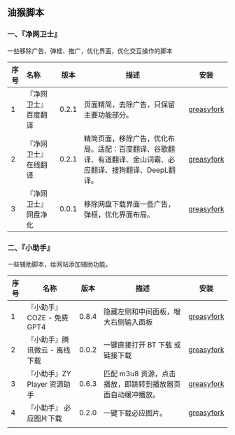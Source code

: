 ## 油猴脚本

###  一、『净网卫士』

一些移除广告、弹框、推广，优化界面，优化交互操作的脚本

| 序号 | 名称                  | 版本  | 描述                                                         |                             安装                             |
| ---- | :-------------------- | :---: | ------------------------------------------------------------ | :----------------------------------------------------------: |
| 1    | 『净网卫士』 百度翻译 | 0.2.1 | 页面精简，去除广告，只保留主要功能部分。                     | [greasyfork](https://greasyfork.org/zh-CN/scripts/485534-%E5%87%80%E7%BD%91%E5%8D%AB%E5%A3%AB-%E7%99%BE%E5%BA%A6%E7%BF%BB%E8%AF%91) |
| 2    | 『净网卫士』 在线翻译 | 0.2.1 | 精简页面，移除广告，优化布局。适配：百度翻译、谷歌翻译、有道翻译、金山词霸、必应翻译、搜狗翻译、DeepL翻译。 | [greasyfork](https://greasyfork.org/zh-CN/scripts/485552-%E5%87%80%E7%BD%91%E5%8D%AB%E5%A3%AB-%E5%9C%A8%E7%BA%BF%E7%BF%BB%E8%AF%91) |
| 3    | 『净网卫士』网盘净化  | 0.0.1 | 移除网盘下载界面一些广告，弹框，优化界面布局。               | [greasyfork](https://greasyfork.org/zh-CN/scripts/485619-%E5%87%80%E7%BD%91%E5%8D%AB%E5%A3%AB-%E7%BD%91%E7%9B%98%E5%87%80%E5%8C%96) |



###  二、『小助手』

一些辅助脚本，给网站添加辅助功能。

| 序号 | 名称                          | 版本  | 描述                                                       |                             安装                             |
| ---- | ----------------------------- | :---: | ---------------------------------------------------------- | :----------------------------------------------------------: |
| 1    | 『小助手』COZE - 免费GPT4     | 0.8.4 | 隐藏左侧和中间面板，增大右侧输入面板                       | [greasyfork](https://greasyfork.org/zh-CN/scripts/485618-%E5%B0%8F%E5%8A%A9%E6%89%8B-coze-free-gpt4) |
| 2    | 『小助手』腾讯微云 - 离线下载 | 0.0.2 | 一键直接打开 BT 下载 或 链接下载                           | [greasyfork](https://greasyfork.org/zh-CN/scripts/485630-%E5%B0%8F%E5%8A%A9%E6%89%8B-%E8%85%BE%E8%AE%AF%E5%BE%AE%E4%BA%91-%E7%A6%BB%E7%BA%BF%E4%B8%8B%E8%BD%BD) |
| 3    | 『小助手』ZY Player 资源助手  | 0.6.3 | 匹配 m3u8 资源，点击播放，即跳转到播放器页面自动缓冲播放。 | [greasyfork](https://greasyfork.org/zh-CN/scripts/383642-%E5%B0%8F%E5%8A%A9%E6%89%8B-zy-player-%E8%B5%84%E6%BA%90%E5%8A%A9%E6%89%8B) |
| 4    | 『小助手』 必应图片下载       | 0.2.0 | 一键下载必应图片。                                         | [greasyfork](https://greasyfork.org/zh-CN/scripts/387973-%E5%B0%8F%E5%8A%A9%E6%89%8B-%E5%BF%85%E5%BA%94%E5%9B%BE%E7%89%87%E4%B8%8B%E8%BD%BD) |
|      |                               |       |                                                            |                                                              |

